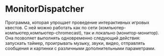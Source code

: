 # MonitorDispatcher
Программа, которая упрощает проведение интерактивных игровых квестов. С ней можно работать как по сети (компьютер-компьютер,компьютер-chromecast), так и локально (монитор-монитор). Она позволяет выполнять одновременно следующий действия: запускать таймер, проигрывать музыку, звуки, видео, отправлять сообщения и картинки с различными дополнительными параметрами.
